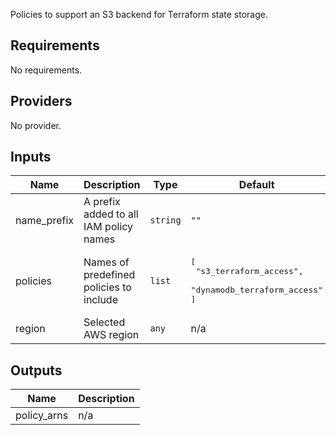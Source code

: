 Policies to support an S3 backend for Terraform state storage.

## Requirements

No requirements.

## Providers

No provider.

## Inputs

| Name | Description | Type | Default | Required |
|------|-------------|------|---------|:--------:|
| name\_prefix | A prefix added to all IAM policy names | `string` | `""` | no |
| policies | Names of predefined policies to include | `list` | <pre>[<br>  "s3_terraform_access",<br>  "dynamodb_terraform_access"<br>]</pre> | no |
| region | Selected AWS region | `any` | n/a | yes |

## Outputs

| Name | Description |
|------|-------------|
| policy\_arns | n/a |

